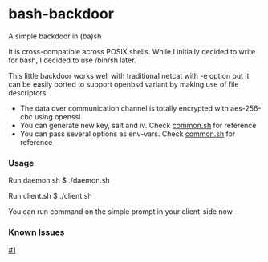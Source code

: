 # bash-backdoor
A simple backdoor in (ba)sh

It is cross-compatible across POSIX shells. While I initially decided to write for bash, I decided to use /bin/sh later.

This little backdoor works well with traditional netcat with -e option but it can be easily ported to support openbsd variant by making use of file descriptors.

* The data over communication channel is totally encrypted with aes-256-cbc using openssl.
* You can generate new key, salt and iv. Check [common.sh](common.sh) for reference
* You can pass several options as env-vars. Check [common.sh](common.sh) for reference

### Usage
Run daemon.sh
$ ./daemon.sh

Run client.sh
$ ./client.sh

You can run command on the simple prompt in your client-side now.

### Known Issues
[#1](https://github.com/techgaun/bash-backdoor/issues/1)
